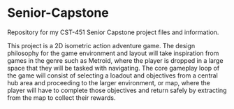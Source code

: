 # Senior-Capstone
Repository for my CST-451 Senior Capstone project files and information.

This project is a 2D isometric action adventure game. The design philosophy for the game environment and layout will take inspiration from games in the genre such as Metroid, where the player is dropped in a large space that they will be tasked with navigating. The core gameplay loop of the game will consist of selecting a loadout and objectives from a central hub area and proceeding to the larger environment, or map, where the player will have to complete those objectives and return safely by extracting from the map to collect their rewards. 
